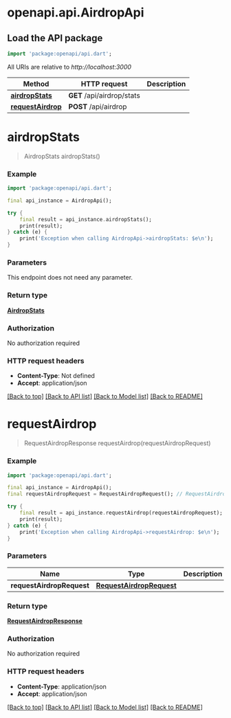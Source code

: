 # openapi.api.AirdropApi

## Load the API package
```dart
import 'package:openapi/api.dart';
```

All URIs are relative to *http://localhost:3000*

Method | HTTP request | Description
------------- | ------------- | -------------
[**airdropStats**](AirdropApi.md#airdropstats) | **GET** /api/airdrop/stats | 
[**requestAirdrop**](AirdropApi.md#requestairdrop) | **POST** /api/airdrop | 


# **airdropStats**
> AirdropStats airdropStats()



### Example
```dart
import 'package:openapi/api.dart';

final api_instance = AirdropApi();

try {
    final result = api_instance.airdropStats();
    print(result);
} catch (e) {
    print('Exception when calling AirdropApi->airdropStats: $e\n');
}
```

### Parameters
This endpoint does not need any parameter.

### Return type

[**AirdropStats**](AirdropStats.md)

### Authorization

No authorization required

### HTTP request headers

 - **Content-Type**: Not defined
 - **Accept**: application/json

[[Back to top]](#) [[Back to API list]](../README.md#documentation-for-api-endpoints) [[Back to Model list]](../README.md#documentation-for-models) [[Back to README]](../README.md)

# **requestAirdrop**
> RequestAirdropResponse requestAirdrop(requestAirdropRequest)



### Example
```dart
import 'package:openapi/api.dart';

final api_instance = AirdropApi();
final requestAirdropRequest = RequestAirdropRequest(); // RequestAirdropRequest | 

try {
    final result = api_instance.requestAirdrop(requestAirdropRequest);
    print(result);
} catch (e) {
    print('Exception when calling AirdropApi->requestAirdrop: $e\n');
}
```

### Parameters

Name | Type | Description  | Notes
------------- | ------------- | ------------- | -------------
 **requestAirdropRequest** | [**RequestAirdropRequest**](RequestAirdropRequest.md)|  | 

### Return type

[**RequestAirdropResponse**](RequestAirdropResponse.md)

### Authorization

No authorization required

### HTTP request headers

 - **Content-Type**: application/json
 - **Accept**: application/json

[[Back to top]](#) [[Back to API list]](../README.md#documentation-for-api-endpoints) [[Back to Model list]](../README.md#documentation-for-models) [[Back to README]](../README.md)


